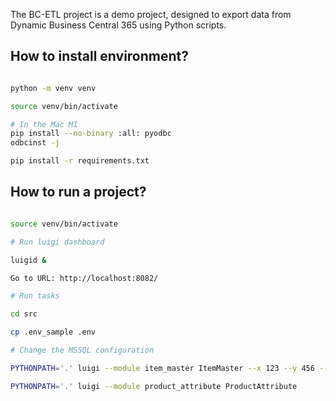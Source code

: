 The BC-ETL project is a demo project, designed to export data from Dynamic Business Central 365 using Python scripts.

## How to install environment?

```bash

python -m venv venv

source venv/bin/activate

# In the Mac M1
pip install --no-binary :all: pyodbc
odbcinst -j

pip install -r requirements.txt

```

## How to run a project?
```bash

source venv/bin/activate

# Run luigi dashboard

luigid &

Go to URL: http://localhost:8082/

# Run tasks

cd src

cp .env_sample .env

# Change the MSSQL configuration

PYTHONPATH='.' luigi --module item_master ItemMaster --x 123 --y 456 --local-scheduler

PYTHONPATH='.' luigi --module product_attribute ProductAttribute

```
